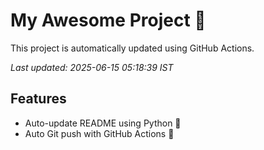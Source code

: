 # My Awesome Project 🚀

This project is automatically updated using GitHub Actions.

_Last updated: 2025-06-15 05:18:39 IST_

## Features
- Auto-update README using Python 🐍
- Auto Git push with GitHub Actions 🤖
